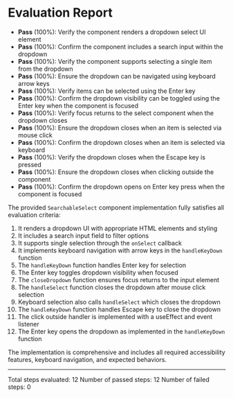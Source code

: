 # Evaluation Report

- **Pass** (100%): Verify the component renders a dropdown select UI element
- **Pass** (100%): Confirm the component includes a search input within the dropdown
- **Pass** (100%): Verify the component supports selecting a single item from the dropdown
- **Pass** (100%): Ensure the dropdown can be navigated using keyboard arrow keys
- **Pass** (100%): Verify items can be selected using the Enter key
- **Pass** (100%): Confirm the dropdown visibility can be toggled using the Enter key when the component is focused
- **Pass** (100%): Verify focus returns to the select component when the dropdown closes
- **Pass** (100%): Ensure the dropdown closes when an item is selected via mouse click
- **Pass** (100%): Confirm the dropdown closes when an item is selected via keyboard
- **Pass** (100%): Verify the dropdown closes when the Escape key is pressed
- **Pass** (100%): Ensure the dropdown closes when clicking outside the component
- **Pass** (100%): Confirm the dropdown opens on Enter key press when the component is focused

The provided `SearchableSelect` component implementation fully satisfies all evaluation criteria:

1. It renders a dropdown UI with appropriate HTML elements and styling
2. It includes a search input field to filter options
3. It supports single selection through the `onSelect` callback
4. It implements keyboard navigation with arrow keys in the `handleKeyDown` function
5. The `handleKeyDown` function handles Enter key for selection
6. The Enter key toggles dropdown visibility when focused
7. The `closeDropdown` function ensures focus returns to the input element
8. The `handleSelect` function closes the dropdown after mouse click selection
9. Keyboard selection also calls `handleSelect` which closes the dropdown
10. The `handleKeyDown` function handles Escape key to close the dropdown
11. The click outside handler is implemented with a useEffect and event listener
12. The Enter key opens the dropdown as implemented in the `handleKeyDown` function

The implementation is comprehensive and includes all required accessibility features, keyboard navigation, and expected behaviors.

---

Total steps evaluated: 12
Number of passed steps: 12
Number of failed steps: 0